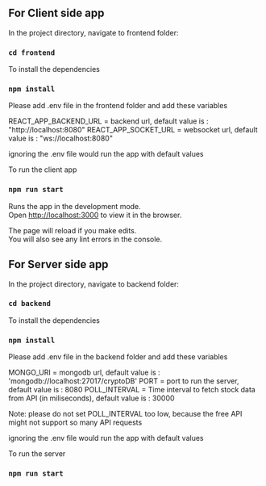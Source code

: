 ## For Client side app

In the project directory, navigate to frontend folder:
### `cd frontend`

To install the dependencies
### `npm install`

Please add .env file in the frontend folder and add these variables

REACT_APP_BACKEND_URL = backend url, default value is : "http://localhost:8080"
REACT_APP_SOCKET_URL = websocket url, default value is : "ws://localhost:8080"

ignoring the .env file would run the app with default values

To run the client app
### `npm run start`

Runs the app in the development mode.\
Open [http://localhost:3000](http://localhost:3000) to view it in the browser.

The page will reload if you make edits.\
You will also see any lint errors in the console.


## For Server side app

In the project directory, navigate to backend folder:
### `cd backend`

To install the dependencies
### `npm install`

Please add .env file in the backend folder and add these variables

MONGO_URI = mongodb url, default value is : 'mongodb://localhost:27017/cryptoDB'
PORT = port to run the server, default value is : 8080
POLL_INTERVAL = Time interval to fetch stock data from API (in miliseconds), default value is : 30000

Note: please do not set POLL_INTERVAL too low, because the free API might not support so many API requests

ignoring the .env file would run the app with default values

To run the server
### `npm run start`
